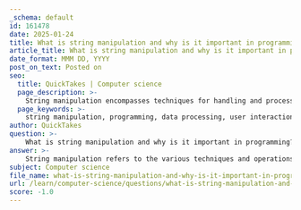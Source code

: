 ```yaml
---
_schema: default
id: 161478
date: 2025-01-24
title: What is string manipulation and why is it important in programming?
article_title: What is string manipulation and why is it important in programming?
date_format: MMM DD, YYYY
post_on_text: Posted on
seo:
  title: QuickTakes | Computer science
  page_description: >-
    String manipulation encompasses techniques for handling and processing strings in programming, essential for data processing, user interaction, file handling, and dynamic content generation.
  page_keywords: >-
    string manipulation, programming, data processing, user interaction, file handling, dynamic content generation, text analysis, concatenation, slicing, searching, replacing, splitting, trimming, Python
author: QuickTakes
question: >-
    What is string manipulation and why is it important in programming?
answer: >-
    String manipulation refers to the various techniques and operations used to handle and process strings (sequences of characters) in programming. It is a fundamental skill that is essential for developers, as strings are integral to human-readable data and are widely used in various applications. Here’s a detailed overview of string manipulation and its importance in programming:\n\n### Importance of String Manipulation\n\n1. **Data Processing**: Strings are often used to represent text data, making string manipulation crucial for tasks such as data cleaning, validation, and transformation. For example, removing unnecessary spaces, correcting formatting issues, or validating user input are common tasks that rely on string manipulation.\n\n2. **User Interaction**: In many applications, strings are used to process user input. This includes capturing, validating, and responding to user commands or queries. Effective string manipulation allows developers to create more interactive and user-friendly applications.\n\n3. **File Handling**: Strings are used to read and write data from files. Manipulating strings is essential for parsing file contents, extracting relevant information, and formatting data for output.\n\n4. **Dynamic Content Generation**: In web development, strings are often used to generate dynamic content. For instance, constructing HTML or JSON responses based on user input or database queries involves extensive string manipulation.\n\n5. **Text Analysis**: String manipulation techniques are vital for analyzing text data, such as searching for specific patterns, counting occurrences of words, or extracting meaningful information from large datasets.\n\n### Key Techniques in String Manipulation\n\n1. **Concatenation**: Joining two or more strings together. For example, in Python:\n   ```python\n   greeting = "Hello, " + "World!"\n   ```\n\n2. **Slicing**: Extracting a substring from a string. In Python, this can be done using:\n   ```python\n   substring = greeting[0:5]  # Output: "Hello"\n   ```\n\n3. **Searching**: Finding the position of a substring within a string. For example, using the `find()` method in Python:\n   ```python\n   position = greeting.find("World")  # Output: 7\n   ```\n\n4. **Replacing**: Modifying parts of a string. For instance, replacing a substring with another:\n   ```python\n   new_greeting = greeting.replace("World", "Python")  # Output: "Hello, Python!"\n   ```\n\n5. **Splitting**: Dividing a string into a list of substrings based on a delimiter. For example:\n   ```python\n   words = greeting.split(", ")  # Output: ["Hello", "World!"]\n   ```\n\n6. **Trimming**: Removing whitespace from the beginning and end of a string. In Python, this can be done using:\n   ```python\n   trimmed_string = "   Hello, World!   ".strip()  # Output: "Hello, World!"\n   ```\n\n### Conclusion\n\nString manipulation is a vital skill in programming that enables developers to effectively handle textual data across various applications. From basic operations like concatenation and slicing to more complex tasks such as searching and replacing, mastering string manipulation techniques is essential for creating robust and user-friendly software. Understanding how to manipulate strings not only enhances data processing capabilities but also improves the overall functionality and interactivity of applications.
subject: Computer science
file_name: what-is-string-manipulation-and-why-is-it-important-in-programming.md
url: /learn/computer-science/questions/what-is-string-manipulation-and-why-is-it-important-in-programming
score: -1.0
---
```


&nbsp;